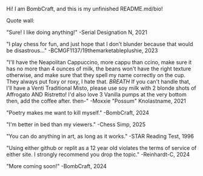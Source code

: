 Hi! I am BombCraft, and this is my unfinished README.md/bio!

Quote wall:

"Sure! I like doing anything!" -Serial Designation N, 2021

"I play chess for fun, and just hope that I don’t blunder because that would be disastrous..." -BCMGF1137/19themarketableplushie, 2023

"I'll have the Neapolitan Cappuccino, more cappu than ccino, make sure it has no more than 4 ounces of milk, the beans won't have the right texture otherwise, and make sure that they spell my name correctly on the cup. They always put foxy or roxy, I hate that. *BREATH* If you can't handle that, I'll have a Venti Traditional Misto, please use soy milk with 2 blonde shots of Affrogato AND Ristretto! I'd also love 3 Vanilla pumps at the very bottom then, add the coffee after. then-" -Moxxie "Possum" Knolastname, 2021

"Poetry makes me want to kill myself." -BombCraft, 2024

"I'm better in bed than my viewers." -Chess Simp, 2025

"You can do anything in art, as long as it works." -STAR Reading Test, 1996

"Using either github or replit as a 12 year old violates the terms of service of either site. I strongly recommend you drop the topic." -Reinhardt-C, 2024

"More coming soon!" -BombCraft, 2024
